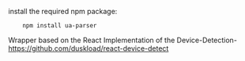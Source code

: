 
install the required npm package:

		npm install ua-parser

Wrapper based on the React Implementation of the Device-Detection-
https://github.com/duskload/react-device-detect
